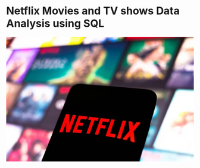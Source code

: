 # Netflix Movies and TV shows Data Analysis using SQL 
![Netflix Logo](depositphotos_545712008-stock-photo-february-2022-brazil-photo-illustration.jpg)
